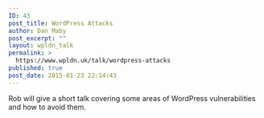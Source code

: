 ```yaml
---
ID: 43
post_title: WordPress Attacks
author: Dan Maby
post_excerpt: ""
layout: wpldn_talk
permalink: >
  https://www.wpldn.uk/talk/wordpress-attacks
published: true
post_date: 2015-01-23 22:14:43
---
```

Rob will give a short talk covering some areas of WordPress vulnerabilities and how to avoid them.
